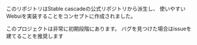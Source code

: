このリポジトリはStable cascadeの公式リポジトリから派生し、
使いやすいWebuiを実装することをコンセプトに作成されました。

このプロジェクトは非常に初期段階にあります。
バグを見つけた場合はissueを建てることを推奨します